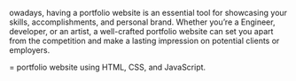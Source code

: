 owadays, having a portfolio website is an essential tool for showcasing your skills,
accomplishments, and personal brand. Whether you’re a Engineer, developer, 
or an artist, a well-crafted portfolio website can set you apart from the competition 
and make a lasting impression on potential clients or employers.

=
portfolio website using HTML, CSS, and JavaScript. 

